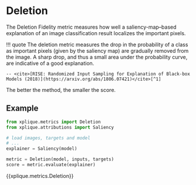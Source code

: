 # Deletion

The Deletion Fidelity metric measures how well a saliency-map–based explanation of an image classification result localizes
the important pixels.

!!! quote
    The deletion metric measures the drop in the probability of a class as important pixels (given
    by the saliency map) are gradually removed from the image. A sharp drop, and thus a small
    area under the probability curve, are indicative of a good explanation.
    
    -- <cite>[RISE: Randomized Input Sampling for Explanation of Black-box Models (2018)](https://arxiv.org/abs/1806.07421)</cite>[^1]

The better the method, the smaller the score.

## Example

```python
from xplique.metrics import Deletion
from xplique.attributions import Saliency

# load images, targets and model
# ...
explainer = Saliency(model)

metric = Deletion(model, inputs, targets)
score = metric.evaluate(explainer)
```

{{xplique.metrics.Deletion}}

[^1]:[RISE: Randomized Input Sampling for Explanation of Black-box Models (2018)](https://arxiv.org/abs/1806.07421)
